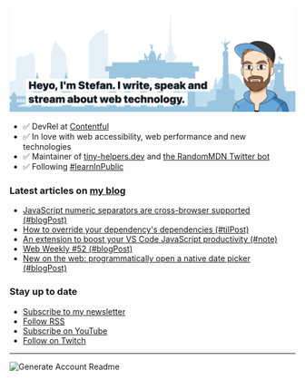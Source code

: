<img alt="Heyo, I'm Stefan. I write and speak about web technology." src="https://raw.githubusercontent.com/stefanjudis/stefanjudis/main/screenshot.png">

- ✅ DevRel at [Contentful](https://www.contentful.com)
- ✅ In love with web accessibility, web performance and new technologies
- ✅ Maintainer of [tiny-helpers.dev](https://tiny-helpers.dev) and [the RandomMDN Twitter bot](https://twitter.com/randomMDN)
- ✅ Following [#learnInPublic](https://www.stefanjudis.com/today-i-learned/)
### Latest articles on [my blog](https://www.stefanjudis.com)

<!-- BLOG-POST-LIST:START -->
- [JavaScript numeric separators are cross-browser supported &lpar;#blogPost&rpar;](https://www.stefanjudis.com/blog/javascript-numeric-separators-are-cross-browser-supported/)
- [How to override your dependency&#39;s dependencies &lpar;#tilPost&rpar;](https://www.stefanjudis.com/today-i-learned/how-to-override-your-dependencys-dependencies/)
- [An extension to boost your VS Code JavaScript productivity &lpar;#note&rpar;](https://www.stefanjudis.com/notes/an-extension-to-boost-your-vs-code-javascript-productivity/)
- [Web Weekly #52 &lpar;#blogPost&rpar;](https://www.stefanjudis.com/blog/web-weekly-52/)
- [New on the web: programmatically open a native date picker &lpar;#blogPost&rpar;](https://www.stefanjudis.com/blog/new-on-the-web-programmatically-open-a-native-date-picker/)
<!-- BLOG-POST-LIST:END -->

### Stay up to date

- [Subscribe to my newsletter](https://www.stefanjudis.com/newsletter/)
- [Follow RSS](https://www.stefanjudis.com/feeds/)
- [Subscribe on YouTube](https://youtube.com/c/stefanjudis)
- [Follow on Twitch](https://www.twitch.tv/stefanjudis)

---

![Generate Account Readme](https://github.com/stefanjudis/stefanjudis/workflows/Generate%20Account%20Readme/badge.svg)
